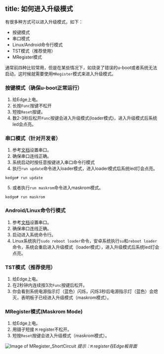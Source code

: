title: 如何进入升级模式
---

有很多种方式可以进入升级模式，如下：

* 按键模式
* 串口模式
* Linux/Android命令行模式
* TST模式（推荐使用）
* MRegister模式

通常前四种比较常用，但是在某些情况下，如烧录了错误的u-boot或者系统无法启动，这时候就需要使用`MRegister`模式来进入升级模式。

### 按键模式（确保u-boot正常运行）
1. 给Edge上电。
2. 长按`Func`按键不松开
3. 短按`Reset`按键。
4. 数2-3秒后松开`Func`按键会进入升级模式(loader模式)，进入升级模式后系统led会点亮。

### 串口模式（针对开发者）
1. 参考[文档](/zh-cn/edge/SetupSerialTool.html)设置串口。
2. 确保串口连线正确。
3. 系统启动时按任意按键进入串口命令行模式
4. 执行`run update`命令进入loader模式，进入loader模式后系统led灯会点亮。

```
kedge# run update
```

5. 或者执行`run maskrom`命令进入maskrom模式。

```
kedge# run maskrom
```

### Android/Linux命令行模式
1. 参考[文档](/zh-cn/edge/SetupSerialTool.html)设置串口。
2. 确保串口连线正确。
3. 启动进入系统命令行。
4. Linux系统执行`sudo reboot loader`命令，安卓系统执行`su`和`reboot loader`命令，系统会重启进入升级模式（loader模式），进入升级模式后系统led灯会点亮。

### TST模式（推荐使用）
1. 给Edge上电。
2. 在2秒钟内连续按3次`Func`按键后松开。
3. 你会看到系统电源指示灯（蓝色）闪烁，闪烁3秒后电源指示灯（蓝色）会熄灭，表明板子已经进入升级模式（maskrom模式）。

### MRegister模式(Maskrom Mode)
1. 给Edge上电。
2. 用镊子短接 `M` register不松开。
3. 短按`Reset`按键会进入升级模式（maskrom模式）。

![Image of MRegister_ShortCircuit](/images/edge/MRegister_ShortCircuit.png)
*提示：`M` register在Edge板背面*

